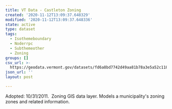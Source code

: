 ```yaml
---
title: VT Data - Castleton Zoning
created: '2020-11-12T13:09:37.648329'
modified: '2020-11-12T13:09:37.648336'
state: active
type: dataset
tags:
  - Isothemeboundary
  - Noderrpc
  - Subthemeother
  - Zoning
groups: []
csv_url: >-
  https://geodata.vermont.gov/datasets/fd6a8bd7742d49aa81b78a3e5a52c118_0.csv?outSR=%7B%22latestWkid%22%3A3857%2C%22wkid%22%3A102100%7D
json_url: ''
layout: post

---
```

Adopted: 10/31/2011.  Zoning GIS data layer. Models a municipality's zoning zones and related information.
